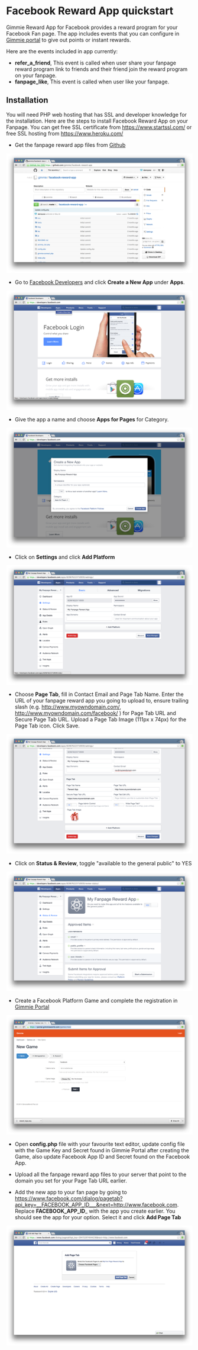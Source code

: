 # Facebook Reward App quickstart

Gimmie Reward App for Facebook provides a reward program for your Facebook Fan page. The app includes events that you can configure in [Gimmie portal](https://portal.gimmieworld.com) to give out points or instant rewards.

Here are the events included in app currently:

- __refer_a_friend__, This event is called when user share your fanpage reward program link to friends and their friend join the reward program on your fanpage.
- __fanpage_like__, This event is called when user like your fanpage.


## Installation

You will need PHP web hosting that has SSL and developer knowledge for the installation. Here are the steps to install Facebook Reward App on your Fanpage. You can get free SSL certificate from https://www.startssl.com/ or free SSL hosting from https://www.heroku.com/

- Get the fanpage reward app files from [Github](https://github.com/gimmie/facebook-reward-app)

![Fanpage Reward App on Github](images/facebook/facebook1.png)

- Go to [Facebook Developers](https://developers.facebook.com/) and click __Create a New App__ under __Apps__.

![Create a New App](images/facebook/facebook2.png)

- Give the app a name and choose __Apps for Pages__ for Category.

![Choose Apps for Pages](images/facebook/facebook3.png)

- Click on __Settings__ and click __Add Platform__

![Settings - Add Platform](images/facebook/facebook4.png)

- Choose __Page Tab__, fill in Contact Email and Page Tab Name. Enter the URL of your fanpage reward app you going to upload to, ensure trailing slash (e.g. http://www.myowndomain.com/, http://www.myowndomain.com/facebook/ ) for Page Tab URL and Secure Page Tab URL. Upload a Page Tab Image (111px x 74px) for the Page Tab icon. Click Save.

![Settings - Page Tab Form](images/facebook/facebook5.png)

- Click on __Status & Review__, toggle "available to the general public" to YES

![Status & Review - Form](images/facebook/facebook6.png)

- Create a Facebook Platform Game and complete the registration in [Gimmie Portal](https://portal.gimmieworld.com/games/new)

![Gimmie Portal](images/facebook/facebook7.png)

- Open __config.php__ file with your favourite text editor, update config file with the Game Key and Secret found in Gimmie Portal after creating the Game, also update Facebook App ID and Secret found on the Facebook App.

- Upload all the fanpage reward app files to your server that point to the domain you set for your Page Tab URL earlier.

- Add the new app to your fan page by going to https://www.facebook.com/dialog/pagetab?api_key=__FACEBOOK_APP_ID___&next=http://www.facebook.com. Replace __FACEBOOK_APP_ID___ with the app you create earlier. You should see the app for your option. Select it and click __Add Page Tab__

![Add App to Fan Page](images/facebook/facebook8.png)

